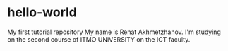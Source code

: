 # hello-world
My first tutorial repository
My name is Renat Akhmetzhanov. I'm studying on the second course of ITMO UNIVERSITY on the ICT faculty. 
